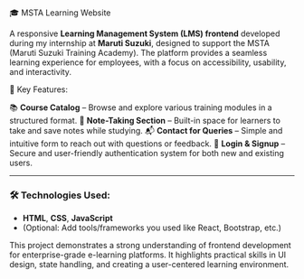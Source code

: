 
 🎓 MSTA Learning Website

A responsive **Learning Management System (LMS) frontend** developed during my internship at **Maruti Suzuki**, designed to support the MSTA (Maruti Suzuki Training Academy). The platform provides a seamless learning experience for employees, with a focus on accessibility, usability, and interactivity.

 🌟 Key Features:

 📚 **Course Catalog** – Browse and explore various training modules in a structured format.
 📝 **Note-Taking Section** – Built-in space for learners to take and save notes while studying.
 📬 **Contact for Queries** – Simple and intuitive form to reach out with questions or feedback.
 🔐 **Login & Signup** – Secure and user-friendly authentication system for both new and existing users.

---

### 🛠️ Technologies Used:

* **HTML**, **CSS**, **JavaScript**
* (Optional: Add tools/frameworks you used like React, Bootstrap, etc.)

This project demonstrates a strong understanding of frontend development for enterprise-grade e-learning platforms. It highlights practical skills in UI design, state handling, and creating a user-centered learning environment.



